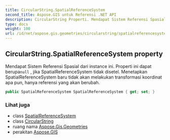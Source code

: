 ```yaml
---
title: CircularString.SpatialReferenceSystem
second_title: Aspose.GIS untuk Referensi .NET API
description: CircularString Properti. Mendapat Sistem Referensi Spasial dari instance ini. Properti ini dapat berupanull  jika SpatialReferenceSystem tidak disetel. Menetapkan SpatialReferenceSystem baru tidak akan melakukan transformasi koordinat apa pun hanya referensi yang akan berubah.
type: docs
weight: 100
url: /id/net/aspose.gis.geometries/circularstring/spatialreferencesystem/
---
```

## CircularString.SpatialReferenceSystem property

Mendapat Sistem Referensi Spasial dari instance ini. Properti ini dapat berupa`null` , jika SpatialReferenceSystem tidak disetel. Menetapkan SpatialReferenceSystem baru tidak akan melakukan transformasi koordinat apa pun, hanya referensi yang akan berubah.

```csharp
public SpatialReferenceSystem SpatialReferenceSystem { get; set; }
```

### Lihat juga

* class [SpatialReferenceSystem](../../../aspose.gis.spatialreferencing/spatialreferencesystem/)
* class [CircularString](../)
* ruang nama [Aspose.Gis.Geometries](../../circularstring/)
* perakitan [Aspose.GIS](../../../)


